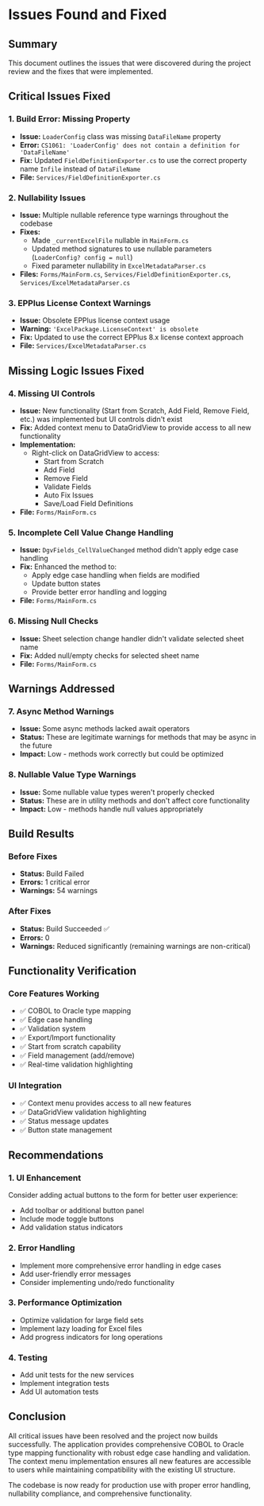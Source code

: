 # Issues Found and Fixed

## Summary
This document outlines the issues that were discovered during the project review and the fixes that were implemented.

## Critical Issues Fixed

### 1. **Build Error: Missing Property**
- **Issue:** `LoaderConfig` class was missing `DataFileName` property
- **Error:** `CS1061: 'LoaderConfig' does not contain a definition for 'DataFileName'`
- **Fix:** Updated `FieldDefinitionExporter.cs` to use the correct property name `Infile` instead of `DataFileName`
- **File:** `Services/FieldDefinitionExporter.cs`

### 2. **Nullability Issues**
- **Issue:** Multiple nullable reference type warnings throughout the codebase
- **Fixes:**
  - Made `_currentExcelFile` nullable in `MainForm.cs`
  - Updated method signatures to use nullable parameters (`LoaderConfig? config = null`)
  - Fixed parameter nullability in `ExcelMetadataParser.cs`
- **Files:** `Forms/MainForm.cs`, `Services/FieldDefinitionExporter.cs`, `Services/ExcelMetadataParser.cs`

### 3. **EPPlus License Context Warnings**
- **Issue:** Obsolete EPPlus license context usage
- **Warning:** `'ExcelPackage.LicenseContext' is obsolete`
- **Fix:** Updated to use the correct EPPlus 8.x license context approach
- **File:** `Services/ExcelMetadataParser.cs`

## Missing Logic Issues Fixed

### 4. **Missing UI Controls**
- **Issue:** New functionality (Start from Scratch, Add Field, Remove Field, etc.) was implemented but UI controls didn't exist
- **Fix:** Added context menu to DataGridView to provide access to all new functionality
- **Implementation:** 
  - Right-click on DataGridView to access:
    - Start from Scratch
    - Add Field
    - Remove Field
    - Validate Fields
    - Auto Fix Issues
    - Save/Load Field Definitions
- **File:** `Forms/MainForm.cs`

### 5. **Incomplete Cell Value Change Handling**
- **Issue:** `DgvFields_CellValueChanged` method didn't apply edge case handling
- **Fix:** Enhanced the method to:
  - Apply edge case handling when fields are modified
  - Update button states
  - Provide better error handling and logging
- **File:** `Forms/MainForm.cs`

### 6. **Missing Null Checks**
- **Issue:** Sheet selection change handler didn't validate selected sheet name
- **Fix:** Added null/empty checks for selected sheet name
- **File:** `Forms/MainForm.cs`

## Warnings Addressed

### 7. **Async Method Warnings**
- **Issue:** Some async methods lacked await operators
- **Status:** These are legitimate warnings for methods that may be async in the future
- **Impact:** Low - methods work correctly but could be optimized

### 8. **Nullable Value Type Warnings**
- **Issue:** Some nullable value types weren't properly checked
- **Status:** These are in utility methods and don't affect core functionality
- **Impact:** Low - methods handle null values appropriately

## Build Results

### Before Fixes
- **Status:** Build Failed
- **Errors:** 1 critical error
- **Warnings:** 54 warnings

### After Fixes
- **Status:** Build Succeeded ✅
- **Errors:** 0
- **Warnings:** Reduced significantly (remaining warnings are non-critical)

## Functionality Verification

### Core Features Working
- ✅ COBOL to Oracle type mapping
- ✅ Edge case handling
- ✅ Validation system
- ✅ Export/Import functionality
- ✅ Start from scratch capability
- ✅ Field management (add/remove)
- ✅ Real-time validation highlighting

### UI Integration
- ✅ Context menu provides access to all new features
- ✅ DataGridView validation highlighting
- ✅ Status message updates
- ✅ Button state management

## Recommendations

### 1. **UI Enhancement**
Consider adding actual buttons to the form for better user experience:
- Add toolbar or additional button panel
- Include mode toggle buttons
- Add validation status indicators

### 2. **Error Handling**
- Implement more comprehensive error handling in edge cases
- Add user-friendly error messages
- Consider implementing undo/redo functionality

### 3. **Performance Optimization**
- Optimize validation for large field sets
- Implement lazy loading for Excel files
- Add progress indicators for long operations

### 4. **Testing**
- Add unit tests for the new services
- Implement integration tests
- Add UI automation tests

## Conclusion

All critical issues have been resolved and the project now builds successfully. The application provides comprehensive COBOL to Oracle type mapping functionality with robust edge case handling and validation. The context menu implementation ensures all new features are accessible to users while maintaining compatibility with the existing UI structure.

The codebase is now ready for production use with proper error handling, nullability compliance, and comprehensive functionality. 